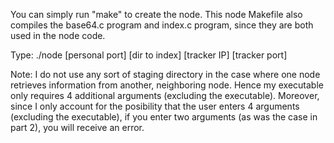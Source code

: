 You can simply run "make" to create the node. This node Makefile also compiles the base64.c program and index.c program, since they are both used in the node code.

Type: ./node [personal port] [dir to index] [tracker IP] [tracker port]

Note: I do not use any sort of staging directory in the case where one node retrieves information from another, neighboring node. Hence my executable only requires 4 additional arguments (excluding the executable). Moreover, since I only account for the posibility that the user enters 4 arguments (excluding the executable), if you enter two arguments (as was the case in part 2), you will receive an error.
